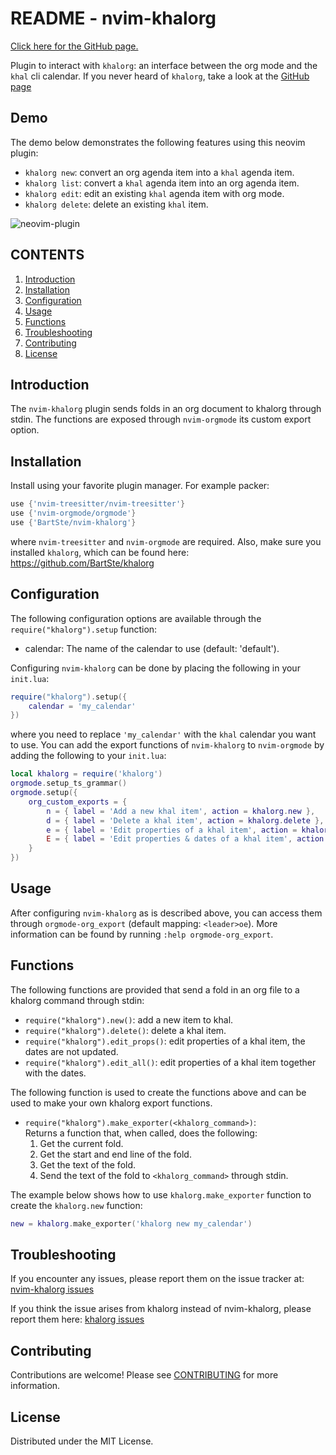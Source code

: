 # README - nvim-khalorg

[Click here for the GitHub page.](https://github.com/BartSte/nvim-khalorg)

Plugin to interact with `khalorg`: an interface between the org mode and the
`khal` cli calendar. If you never heard of `khalorg`, take a look at the
[GitHub page](https://github.com/BartSte/khalorg)

## Demo

The demo below demonstrates the following features using this neovim plugin:

- `khalorg new`: convert an org agenda item into a `khal` agenda item.
- `khalorg list`: convert a `khal` agenda item into an org agenda item.
- `khalorg edit`: edit an existing `khal` agenda item with org mode.
- `khalorg delete`: delete an existing `khal` item.

![neovim-plugin](https://github.com/BartSte/khalorg/blob/main/demo/neovim-plugin.gif?raw=true)

## CONTENTS

1. [Introduction](#introduction)
2. [Installation](#installation)
3. [Configuration](#configuration)
4. [Usage](#usage)
5. [Functions](#functions)
6. [Troubleshooting](#troubleshooting)
7. [Contributing](#contributing)
8. [License](#license)

## Introduction

The `nvim-khalorg` plugin sends folds in an org document to khalorg through
stdin. The functions are exposed through `nvim-orgmode` its custom export option.

## Installation

Install using your favorite plugin manager. For example packer:

```lua
use {'nvim-treesitter/nvim-treesitter'}
use {'nvim-orgmode/orgmode'}
use {'BartSte/nvim-khalorg'}
```

where `nvim-treesitter` and `nvim-orgmode` are required. Also, make sure you
installed `khalorg`, which can be found here: https://github.com/BartSte/khalorg

## Configuration

The following configuration options are available through the `require("khalorg").setup`
function:

- calendar: The name of the calendar to use (default: 'default').

Configuring `nvim-khalorg` can be done by placing the following in your
`init.lua`:

```lua
require("khalorg").setup({
    calendar = 'my_calendar'
})
```

where you need to replace `'my_calendar'` with the `khal` calendar you want to
use. You can add the export functions of `nvim-khalorg` to `nvim-orgmode` by
adding the following to your `init.lua`:

```lua
local khalorg = require('khalorg')
orgmode.setup_ts_grammar()
orgmode.setup({
    org_custom_exports = {
        n = { label = 'Add a new khal item', action = khalorg.new },
        d = { label = 'Delete a khal item', action = khalorg.delete },
        e = { label = 'Edit properties of a khal item', action = khalorg.edit },
        E = { label = 'Edit properties & dates of a khal item', action = khalorg.edit_all }
    }
})
```

## Usage

After configuring `nvim-khalorg` as is described above, you can access them
through `orgmode-org_export` (default mapping: `<leader>oe`). More information
can be found by running `:help orgmode-org_export`.

## Functions

The following functions are provided that send a fold in an org file to a
khalorg command through stdin:

- `require("khalorg").new()`: add a new item to khal.
- `require("khalorg").delete()`: delete a khal item.
- `require("khalorg").edit_props()`: edit properties of a khal item, the dates are not updated.
- `require("khalorg").edit_all()`: edit properties of a khal item together with the dates.

The following function is used to create the functions above and can be used to
make your own khalorg export functions.

- `require("khalorg").make_exporter(<khalorg_command>)`:  
  Returns a function that, when called, does the following:
  1. Get the current fold.
  2. Get the start and end line of the fold.
  3. Get the text of the fold.
  4. Send the text of the fold to `<khalorg_command>` through stdin.

The example below shows how to use `khalorg.make_exporter` function to create
the `khalorg.new` function:

```lua
new = khalorg.make_exporter('khalorg new my_calendar')
```

## Troubleshooting

If you encounter any issues, please report them on the issue tracker at:
[nvim-khalorg issues](https://github.com/BartSte/nvim-khalorg/issues)

If you think the issue arises from khalorg instead of nvim-khalorg, please
report them here: [khalorg issues](https://github.com/BartSte/khalorg/issues)

## Contributing

Contributions are welcome! Please see [CONTRIBUTING](./CONTRIBUTING.md) for
more information.

## License

Distributed under the MIT License.
